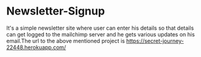 # Newsletter-Signup
It's a simple newsletter site where user can enter his details so that details can get logged to the mailchimp server and he gets various updates on his email.The url to the above mentioned project is https://secret-journey-22448.herokuapp.com/
